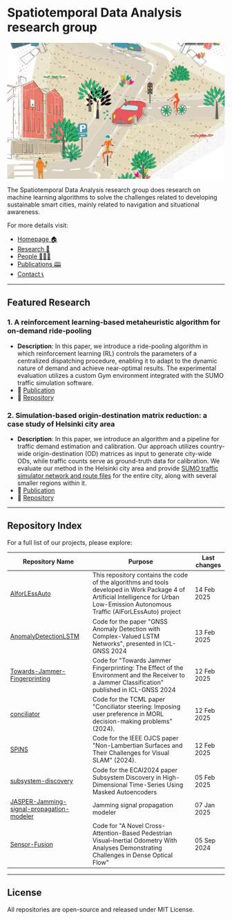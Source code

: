 # Spatiotemporal Data Analysis research group

![SDA_profile-min.png](SDA_picture-min.png)

The Spatiotemporal Data Analysis research group does research on machine learning algorithms to solve the challenges related to developing sustainable smart cities, mainly related to navigation and situational awareness.


For more details visit:
- [Homepage 🏠 ](https://www.helsinki.fi/en/researchgroups/spatiotemporal-data-analysis)
- [Research 🔬](https://www.helsinki.fi/en/researchgroups/spatiotemporal-data-analysis/research)
- [People 🧑‍🤝‍🧑](https://www.helsinki.fi/en/researchgroups/spatiotemporal-data-analysis/people) 
- [Publications 🕮](https://www.helsinki.fi/en/researchgroups/spatiotemporal-data-analysis/publications)
- [Contact 📞](https://www.helsinki.fi/en/researchgroups/spatiotemporal-data-analysis/contact)

---

## Featured Research

### 1. A reinforcement learning-based metaheuristic algorithm for on-demand ride-pooling
- **Description**: In this paper, we introduce a ride-pooling algorithm in which reinforcement learning (RL) controls the parameters of a centralized dispatching procedure, enabling it to adapt to the dynamic nature of demand and achieve near-optimal results. The experimental evaluation utilizes a custom Gym environment integrated with the SUMO traffic simulation software.
- 🌟 [Publication](https://ieeexplore.ieee.org/document/10599906)
- 📁 [Repository](https://github.com/helsinki-sda-group/AIforLEssAuto/tree/main/WP4/rl-ridepooling)

### 2. Simulation-based origin-destination matrix reduction: a case study of Helsinki city area
- **Description**: In this paper, we introduce an algorithm and a pipeline for traffic demand estimation and calibration. Our approach utilizes country-wide origin-destination (OD) matrices as input to generate city-wide ODs, while traffic counts serve as ground-truth data for calibration. We evaluate our method in the Helsinki city area and provide [SUMO traffic simulator network and route files](https://github.com/helsinki-sda-group/AIforLEssAuto/tree/main/WP4/sumo-hki-cm/demo) for the entire city, along with several smaller regions within it.
- 🌟 [Publication](https://helda.helsinki.fi/server/api/core/bitstreams/d4c94679-10e3-48e8-aa50-ade838cb2ab6/content)
- 📁 [Repository](https://github.com/helsinki-sda-group/AIforLEssAuto/tree/main/WP4/sumo-hki-cm)
---


## Repository Index
For a full list of our projects, please explore:

| Repository Name  | Purpose          | Last changes                   |
|-------------------|------------------|-------------------|
| [AIforLEssAuto](https://github.com/helsinki-sda-group/AIforLEssAuto) | This repository contains the code of the algorithms and tools developed in Work Package 4 of Artificial Intelligence for Urban Low-Emission Autonomous Traffic (AIForLEssAuto) project | 14 Feb 2025 |
| [AnomalyDetectionLSTM](https://github.com/helsinki-sda-group/AnomalyDetectionLSTM) | Code for the paper "GNSS Anomaly Detection with Complex-Valued LSTM Networks", presented in ICL-GNSS 2024 | 13 Feb 2025 |
| [Towards-Jammer-Fingerprinting](https://github.com/helsinki-sda-group/Towards-Jammer-Fingerprinting) | Code for "Towards Jammer Fingerprinting: The Effect of the Environment and the Receiver to a Jammer Classification" published in ICL-GNSS 2024 | 12 Feb 2025 |
| [conciliator](https://github.com/helsinki-sda-group/conciliator) | Code for the TCML paper "Conciliator steering: Imposing user preference in MORL decision-making problems" (2024).  | 12 Feb 2025 |
| [SPINS](https://github.com/helsinki-sda-group/SPINS) | Code for the IEEE OJCS paper "Non-Lambertian Surfaces and Their Challenges for Visual SLAM" (2024). | 12 Feb 2025 |
| [subsystem-discovery](https://github.com/helsinki-sda-group/subsystem-discovery) | Code for the ECAI2024 paper Subsystem Discovery in High-Dimensional Time-Series Using Masked Autoencoders | 05 Feb 2025 |
| [JASPER-Jamming-signal-propagation-modeler](https://github.com/helsinki-sda-group/JASPER-Jamming-signal-propagation-modeler) | Jamming signal propagation modeler | 07 Jan 2025 |
| [Sensor-Fusion](https://github.com/helsinki-sda-group/Sensor-Fusion) | Code for "A Novel Cross-Attention-Based Pedestrian Visual–Inertial Odometry With Analyses Demonstrating Challenges in Dense Optical Flow" | 05 Sep 2024 |

---

## License
All repositories are open-source and released under MIT License.
